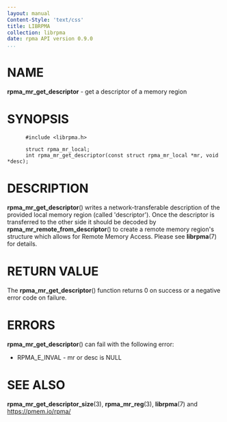 ```yaml
---
layout: manual
Content-Style: 'text/css'
title: LIBRPMA
collection: librpma
date: rpma API version 0.9.0
...
```


[comment]: <> (SPDX-License-Identifier: BSD-3-Clause)
[comment]: <> (Copyright 2020, Intel Corporation)

NAME
====

**rpma\_mr\_get\_descriptor** - get a descriptor of a memory region

SYNOPSIS
========

          #include <librpma.h>

          struct rpma_mr_local;
          int rpma_mr_get_descriptor(const struct rpma_mr_local *mr, void *desc);

DESCRIPTION
===========

**rpma\_mr\_get\_descriptor**() writes a network-transferable
description of the provided local memory region (called \'descriptor\').
Once the descriptor is transferred to the other side it should be
decoded by **rpma\_mr\_remote\_from\_descriptor**() to create a remote
memory region\'s structure which allows for Remote Memory Access. Please
see **librpma**(7) for details.

RETURN VALUE
============

The **rpma\_mr\_get\_descriptor**() function returns 0 on success or a
negative error code on failure.

ERRORS
======

**rpma\_mr\_get\_descriptor**() can fail with the following error:

-   RPMA\_E\_INVAL - mr or desc is NULL

SEE ALSO
========

**rpma\_mr\_get\_descriptor\_size**(3), **rpma\_mr\_reg**(3),
**librpma**(7) and https://pmem.io/rpma/
